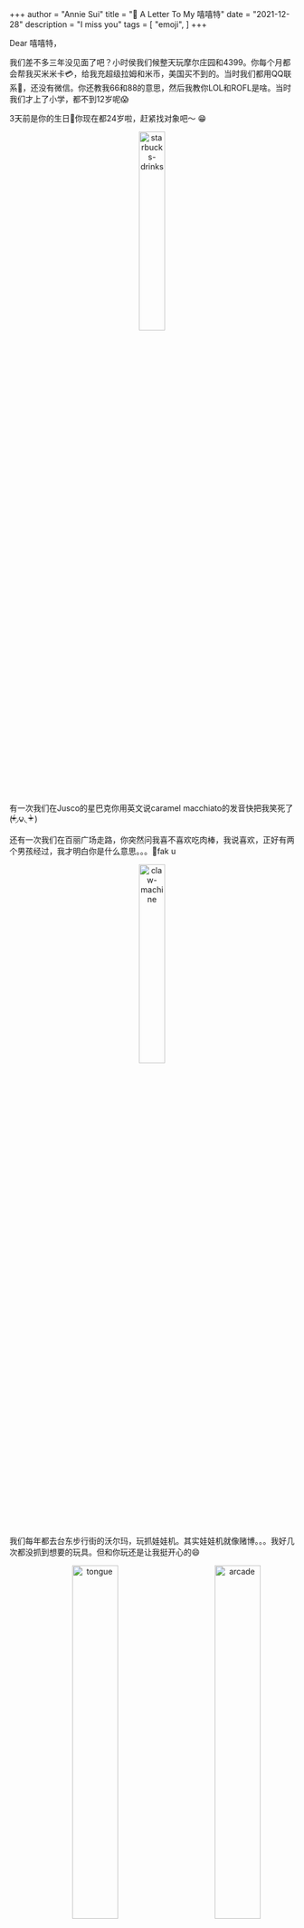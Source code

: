 +++
author = "Annie Sui"
title = "💌 A Letter To My 嘻嘻特"
date = "2021-12-28"
description = "I miss you"
tags = [
    "emoji",
]
+++

Dear 嘻嘻特，

我们差不多三年没见面了吧？小时侯我们候整天玩摩尔庄园和4399。你每个月都会帮我买米米卡💳，给我充超级拉姆和米币，美国买不到的。当时我们都用QQ联系🐧，还没有微信。你还教我66和88的意思，然后我教你LOL和ROFL是啥。当时我们才上了小学，都不到12岁呢😱

3天前是你的生日🎂你现在都24岁啦，赶紧找对象吧～ 😁

<div id="starbucks-section" style="text-align: center;">
	<p><img src="/starbucks.jpg" alt="starbucks-drinks" width="30%"/></p>
</div>

有一次我们在Jusco的星巴克你用英文说caramel macchiato的发音快把我笑死了(ᵒ̴̶̷̤́◞౪◟ ᵒ̴̶̷̤̀ )

还有一次我们在百丽广场走路，你突然问我喜不喜欢吃肉棒，我说喜欢，正好有两个男孩经过，我才明白你是什么意思。。。🖕fak u

<div id="claw-machine-section" style="text-align: center;">
	<p><img src="/claw-machine.jpg" alt="claw-machine" width="30%"/></p>
</div>

我们每年都去台东步行街的沃尔玛，玩抓娃娃机。其实娃娃机就像赌博。。。我好几次都没抓到想要的玩具。但和你玩还是让我挺开心的😄

<div id="arcade-section" style="text-align: center;">
	<p><img src="/arcade-vibe.jpg" alt="arcade" width="40%" style="float: right"/></p>
	<p><img src="/tongue-out.jpg" alt="tongue" width="40%"/></p>
</div>

别忘了你请我吃的榴莲冰激淋，你的最爱🍦这么大的甜筒我都没吃完 😅

<div id="ice-cream-section" style="text-align: center;">
	<p><img src="/durian-ice-cream.jpg" alt="durian-ice-cream" width="30%"/></p>
</div>

嘻嘻特我好想你啊啊啊！！我想和你吃麦当劳 🍔，唱卡拉ok 🎤，喝喜茶的葡萄茶 🍇 和草莓多多 🍓。

我希望有一天我们可以一起在纽约见面。我会带你吃最好吃的brunch🥑，去最好的面包店🍞和博物馆🎨。虽然你不喜欢avocado toast，不过这个我能理解。说实话，我上来也不是太喜欢。但这里有好多中国没有的早餐，我想让你试一下。就像纽约喝不到的85°C柚子茶，或麦凯乐后面的锅盔。希望这个疫情能快点结束，咱们再骚and浪😜🥵🥴，吃喝玩乐🥤

<div id="holding-hands-section" style="text-align: center;">
	<p><img src="/holding-hands.jpg" alt="holding-hands" width="40%" style="float: left; margin-left: 70px"/></p>
	<p><img src="/zoom-love.jpg" alt="zoom-love" width="30%"/></p>
</div>

爱你❤️，

你的嘻嘻特

***

🎵 边写边听的音乐:

Halsey - Forever ... (is a long time) <br>
Halsey - Finally // beautiful stranger <br>
Porter Robinson - Something Comforting
